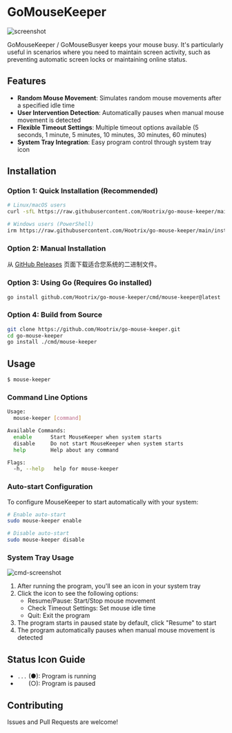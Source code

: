 # GoMouseKeeper

![screenshot](screenshot.png)

GoMouseKeeper / GoMouseBusyer keeps your mouse busy. It's particularly useful in scenarios where you need to maintain screen activity, such as preventing automatic screen locks or maintaining online status.

## Features

- **Random Mouse Movement**: Simulates random mouse movements after a specified idle time
- **User Intervention Detection**: Automatically pauses when manual mouse movement is detected
- **Flexible Timeout Settings**: Multiple timeout options available (5 seconds, 1 minute, 5 minutes, 10 minutes, 30 minutes, 60 minutes)
- **System Tray Integration**: Easy program control through system tray icon

## Installation

### Option 1: Quick Installation (Recommended)

```bash
# Linux/macOS users
curl -sfL https://raw.githubusercontent.com/Hootrix/go-mouse-keeper/main/install.sh | sh

# Windows users (PowerShell)
irm https://raw.githubusercontent.com/Hootrix/go-mouse-keeper/main/install.ps1 | iex
```

### Option 2: Manual Installation

从 [GitHub Releases](https://github.com/Hootrix/go-mouse-keeper/releases/latest) 页面下载适合您系统的二进制文件。

### Option 3: Using Go (Requires Go installed)

```bash
go install github.com/Hootrix/go-mouse-keeper/cmd/mouse-keeper@latest
```

### Option 4: Build from Source

```bash
git clone https://github.com/Hootrix/go-mouse-keeper.git
cd go-mouse-keeper
go install ./cmd/mouse-keeper
```

## Usage

```bash
$ mouse-keeper
```

### Command Line Options

```bash
Usage:
  mouse-keeper [command]

Available Commands:
  enable      Start MouseKeeper when system starts
  disable     Do not start MouseKeeper when system starts
  help        Help about any command

Flags:
  -h, --help   help for mouse-keeper
```

### Auto-start Configuration

To configure MouseKeeper to start automatically with your system:

```bash
# Enable auto-start
sudo mouse-keeper enable

# Disable auto-start
sudo mouse-keeper disable
```

### System Tray Usage

![cmd-screenshot](cmd-screenshot.png)

1. After running the program, you'll see an icon in your system tray
2. Click the icon to see the following options:
   - Resume/Pause: Start/Stop mouse movement
   - Check Timeout Settings: Set mouse idle time
   - Quit: Exit the program
3. The program starts in paused state by default, click "Resume" to start
4. The program automatically pauses when manual mouse movement is detected

## Status Icon Guide

- `...` (●): Program is running
- `   ` (○): Program is paused

## Contributing

Issues and Pull Requests are welcome!
